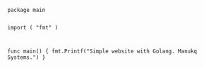 <code>
package main

import (
  "fmt"
)

func main() {
  fmt.Printf("Simple website with Golang. Manukq Systems.")
}
</code>
